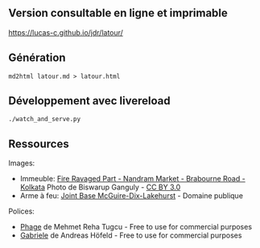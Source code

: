 ## Version consultable en ligne et imprimable

<https://lucas-c.github.io/jdr/latour/>

## Génération

    md2html latour.md > latour.html

## Développement avec livereload

    ./watch_and_serve.py

## Ressources

Images:
- Immeuble: [Fire Ravaged Part - Nandram Market - Brabourne Road - Kolkata](https://commons.wikimedia.org/wiki/File:2008_Fire_Ravaged_Part_-_Nandram_Market_-_Brabourne_Road_-_Kolkata_2013-03-03_5464.JPG)
Photo de Biswarup Ganguly - [CC BY 3.0](https://creativecommons.org/licenses/by/3.0/deed.en)
- Arme à feu: [Joint Base McGuire-Dix-Lakehurst](https://www.jointbasemdl.af.mil/News/Photos/igphoto/2001032322/) - Domaine publique

Polices:
- [Phage](https://www.behance.net/gallery/27095667/Phage-Free-Font) de Mehmet Reha Tugcu - Free to use for commercial purposes
- [Gabriele](https://www.1001fonts.com/gabriele-font.html) de Andreas Höfeld - Free to use for commercial purposes
